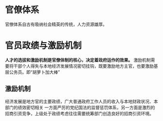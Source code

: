 # 官僚体系
官僚体系自古有吸纳社会精英的传统，人力资源雄厚。
# 官员政绩与激励机制
**人才的选拔和激励机制是官僚体制的核心，决定着政府运作的效果。**
激励机制需要将干部个人得失与本地经济发展情况密切挂钩，既要激励地方主官，也要激励基层公务员。即“胡萝卜加大棒”
## 激励机制
经济发展是地方官的主要政绩，广大普通政府工作人员的收入与本地财政状况、本部门的绩效密切相关
一方面严厉的党纪国法的监督惩罚体系，另一方面是激烈的招商引资竞争，上级处于政绩考虑往往需要统筹部门创造良好的招商引资环境。
